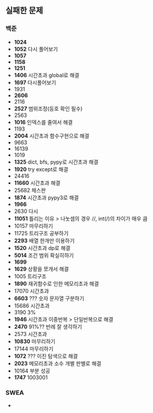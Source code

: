 ## 실패한 문제

### 백준

- **1024**
- **1052** 다시 풀어보기
- **1057**
- **1158**
- **1251**
- **1406** 시간초과 global로 해결
- **1697** 다시풀어보기
- 1931
- **2606**
- 2116
- **2527** 범위조정(등호 확인 필수)
- 2563
- **1016** 인덱스를 줄여서 해결
- 1193
- **2004** 시간초과 함수구현으로 해결
- 9663
- 16139
- 1019
- **1325** dict, bfs, pypy로 시간초과 해결
- **1920** try except로 해결
- 24416
- **11660** 시간초과 해결
- 25682 체스판
- **1874** 시간초과 pypy3로 해결
- **1966**
- 2630 다시
- **11051** 틀리는 이유 > 나눗셈의 경우 //, int(/)의 차이가 매우 큼
- 10157 마무리하기
- 11725 트리구조 공부하기
- **2293** 배열 한개만 이용하기
- **1520** 시간초과 dp로 해결
- **5014** 조건 범위 확실히하기
- **1699**
- **1629** 상황을 쪼개서 해결
- 1005 트리구조
- **1890** 재귀함수로 인한 메모리초과 해결
- 17070 시간초과
- **6603** ??? 숫자 문자열 구분하기
- 15686 시간초과
- 3190 3%
- **1946** 시간초과 이중반복 > 단일반복으로 해결
- **2470** 91%?? 반례 잘 생각하기
- 2573 시간초과
- **10830** 마무리하기
- 17144 마무리하기
- **1072** ??? 이진 탐색으로 해결
- **2023** 메모리초과 소수 개별 판별로 해결
- 10164 부분 성공
- **1747** 1003001

### SWEA

- 
